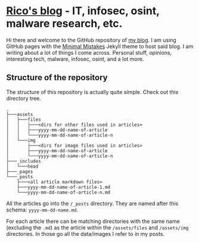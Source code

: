 # [Rico's blog](https://blog.rico-j.de) - IT, infosec, osint, malware research, etc.

Hi there and welcome to the GitHub repository of [my blog](https://blog.rico-j.de). I am using GitHub pages with the [Minimal Mistakes](https://mmistakes.github.io/minimal-mistakes/) Jekyll theme to host said blog.
I am writing about a lot of things I come across. Personal stuff, opinions, interesting tech, malware, infosec, osint, and a lot more.

## Structure of the repository

The structure of this repository is actually quite simple.
Check out this directory tree.

```
.
├───assets
│   ├───files
│   │   ├───<dirs for other files used in articles>
│   │   ├───yyyy-mm-dd-name-of-article
│   │   └───yyyy-mm-dd-name-of-article-n
│   └───img
│       ├───<dirs for image files used in articles>
│       ├───yyyy-mm-dd-name-of-article
│       └───yyyy-mm-dd-name-of-article-n
├───_includes
│   └───head
├───_pages
└───_posts
    ├───<all article markdown files>
    ├───yyyy-mm-dd-name-of-article-1.md
    └───yyyy-mm-dd-name-of-article-n.md
```

All the articles go into the `/_posts` directory.
They are named after this schema: `yyyy-mm-dd-name.md`.

For each article there can be matching directories with the same name (excluding the `.md`) as the article within the `/assets/files` and `/assets/img` directories.
In those go all the data/images I refer to in my posts.


